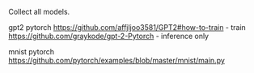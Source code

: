Collect all models.

gpt2 pytorch
https://github.com/affjljoo3581/GPT2#how-to-train - train
https://github.com/graykode/gpt-2-Pytorch - inference only


mnist pytorch
https://github.com/pytorch/examples/blob/master/mnist/main.py